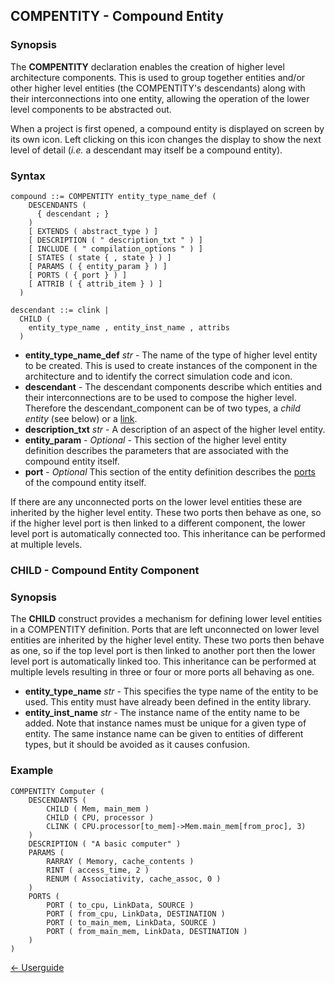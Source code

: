 ## COMPENTITY - Compound Entity

### Synopsis

The **COMPENTITY** declaration enables the creation of higher level architecture components.  This is used to group together entities and/or other higher level entities (the COMPENTITY's descendants) along with their interconnections into one entity, allowing the operation of the lower level components to be abstracted out.

When a project is first opened, a compound entity is displayed on screen by its own icon. Left clicking on this icon changes the display to show the next level of detail (*i.e.* a descendant may itself be a compound entity).


### Syntax

```
compound ::= COMPENTITY entity_type_name_def ( 
    DESCENDANTS ( 
      { descendant ; }
    ) 
    [ EXTENDS ( abstract_type ) ]
    [ DESCRIPTION ( " description_txt " ) ]
    [ INCLUDE ( " compilation_options " ) ]
    [ STATES ( state { , state } ) ]
    [ PARAMS ( { entity_param } ) ]
    [ PORTS ( { port } ) ]
    [ ATTRIB ( { attrib_item } ) ]
  )
  
descendant ::= clink |
  CHILD ( 
    entity_type_name , entity_inst_name , attribs 
  )
```

- **entity\_type\_name\_def** *str* - The name of the type of higher level entity to be created. This is used to create instances of the component in the architecture and to identify the correct simulation code and icon.
- **descendant** - The descendant components describe which entities and their interconnections are to be used to compose the higher level.  Therefore the descendant_component can be of two types,
a *child entity* (see below) or a [link](<structure#clink.md>).
- **description\_txt** *str* - A description of an aspect of the higher level entity.
- **entity\_param** - *Optional* - This section of the higher level entity definition describes the parameters that are associated with the compound entity itself.
- **port** - *Optional* This section of the entity
definition describes the [ports](<port.md>) of the compound entity itself.

If there are any unconnected ports on the lower level entities these are inherited by the higher level entity. These two ports then behave as one, so if the higher level port is then linked to a different component, the lower level port is automatically connected too. This inheritance can be performed at multiple levels.

### CHILD - Compound Entity Component

### Synopsis

The **CHILD** construct provides a mechanism for defining lower level entities in a COMPENTITY definition. Ports that are left unconnected on lower level entities are inherited by the higher level entity. These two ports then behave as one, so if the top level port is then linked to another port then the lower level port is automatically linked too. This inheritance can be performed at multiple levels resulting in three or four or more ports all behaving as one.

- **entity\_type\_name** *str* - This specifies the type name of the entity to be used.  This entity must have already been defined in the entity library.
- **entity\_inst\_name** *str* - The instance name of the entity name to be added.  Note that instance names must be unique for a given type of entity. The same instance name can be given to entities of different types, but it should be avoided as it causes confusion.

### Example
```
COMPENTITY Computer (
    DESCENDANTS (
        CHILD ( Mem, main_mem )
        CHILD ( CPU, processor )
        CLINK ( CPU.processor[to_mem]->Mem.main_mem[from_proc], 3)
    )
    DESCRIPTION ( "A basic computer" )
    PARAMS ( 
        RARRAY ( Memory, cache_contents )
        RINT ( access_time, 2 )
        RENUM ( Associativity, cache_assoc, 0 )
    )
    PORTS ( 
        PORT ( to_cpu, LinkData, SOURCE )
        PORT ( from_cpu, LinkData, DESTINATION )
        PORT ( to_main_mem, LinkData, SOURCE )
        PORT ( from_main_mem, LinkData, DESTINATION )
    )
)
```

[<- Userguide](<Userguide.md>)

